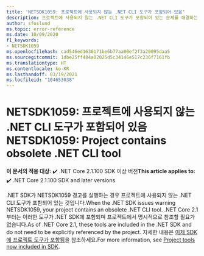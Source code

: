 ```yaml
---
title: 'NETSDK1059: 프로젝트에 사용되지 않는 .NET CLI 도구가 포함되어 있음'
description: 프로젝트에 사용되지 않는 .NET CLI 도구가 포함되어 있는 문제를 해결하는 방법입니다.
author: sfoslund
ms.topic: error-reference
ms.date: 10/09/2020
f1_keywords:
- NETSDK1059
ms.openlocfilehash: cad546ed1636b71be6b77aa00ef2f3a20095daa5
ms.sourcegitcommit: 1dbe25ff484a02025d5c34146e517c236f7161fb
ms.translationtype: HT
ms.contentlocale: ko-KR
ms.lasthandoff: 03/19/2021
ms.locfileid: "104653038"
---
```

# <a name="netsdk1059-project-contains-obsolete-net-cli-tool"></a><span data-ttu-id="9316b-103">NETSDK1059: 프로젝트에 사용되지 않는 .NET CLI 도구가 포함되어 있음</span><span class="sxs-lookup"><span data-stu-id="9316b-103">NETSDK1059: Project contains obsolete .NET CLI tool</span></span>

<span data-ttu-id="9316b-104">**이 문서의 적용 대상:** ✔️ .NET Core 2.1.100 SDK 이상 버전</span><span class="sxs-lookup"><span data-stu-id="9316b-104">**This article applies to:** ✔️ .NET Core 2.1.100 SDK and later versions</span></span>

<span data-ttu-id="9316b-105">.NET SDK가 NETSDK1059 경고를 실행하는 경우 프로젝트에 사용되지 않는 .NET CLI 도구가 포함되어 있는 것입니다.</span><span class="sxs-lookup"><span data-stu-id="9316b-105">When the .NET SDK issues warning NETSDK1059, your project contains an obsolete .NET CLI tool.</span></span> <span data-ttu-id="9316b-106">.NET Core 2.1부터는 이러한 도구가 .NET SDK에 포함되며 프로젝트에서 명시적으로 참조할 필요가 없습니다.</span><span class="sxs-lookup"><span data-stu-id="9316b-106">As of .NET Core 2.1, these tools are included in the .NET SDK and do not need to be explicitly referenced by the project.</span></span> <span data-ttu-id="9316b-107">자세한 내용은 [이제 SDK에 프로젝트 도구가 포함됨](../../compatibility/2.1.md#project-tools-now-included-in-sdk)을 참조하세요.</span><span class="sxs-lookup"><span data-stu-id="9316b-107">For more information, see [Project tools now included in SDK](../../compatibility/2.1.md#project-tools-now-included-in-sdk).</span></span>
